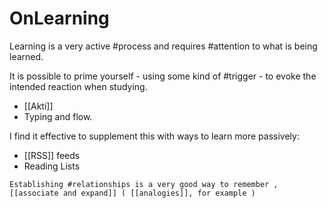 # OnLearning

Learning is a very active #process and requires #attention to what is being learned.

It is possible to prime yourself - using some kind of #trigger - to evoke the intended reaction when studying.

* [[Akti]]
* Typing and flow.

I find it effective to supplement this with ways to learn more passively:

* [[RSS]] feeds
* Reading Lists

```todo
Establishing #relationships is a very good way to remember , [[associate and expand]] ( [[analogies]], for example )

```

